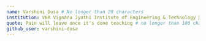 ```yaml
---
name: Varshini Dusa # No longer than 28 characters
institution: VNR Vignana Jyothi Institute of Engineering & Technology 🚩 # no longer than 58 characters
quote: Pain will leave once it's done teaching # no longer than 100 characters, avoid using quotes(") to guarantee the format remains the same.
github_user: varshini-dusa
---
```

